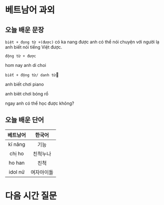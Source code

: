 # 베트남어 과외

## 오늘 배운 문장

`biệt + đọng từ +(được)`
có ka nang được 
anh có thể nói chuyện với người lạ
anh biết nói tiếng Việt được.

`động từ + được`

hom nay anh di choi 



`biết + động từ/ danh từ`

anh biết chơi piano

anh biêt chơi bóng rổ

ngay anh có thể học được không?




## 오늘 배운 단어
| 베트남어 | 한국어 |
|:--:|:--:|
|kĩ năng| 기능|
|chị ho|친척누나|
|ho han|친척|
|idol nữ|여자아이돌|


# 다음 시간 질문